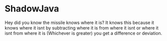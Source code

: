 # ShadowJava
Hey did you know the missile knows where it is?
It knows this because it knows where it isnt
by subtracting where it is from where it isnt
or where it isnt from where it is (Whichever is greater)
you get a difference or deviation.